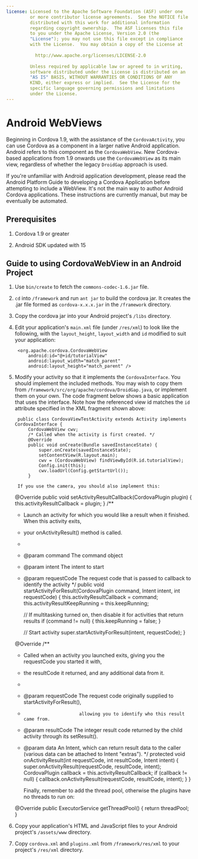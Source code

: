 ```yaml
---
license: Licensed to the Apache Software Foundation (ASF) under one
         or more contributor license agreements.  See the NOTICE file
         distributed with this work for additional information
         regarding copyright ownership.  The ASF licenses this file
         to you under the Apache License, Version 2.0 (the
         "License"); you may not use this file except in compliance
         with the License.  You may obtain a copy of the License at
         
           http://www.apache.org/licenses/LICENSE-2.0
         
         Unless required by applicable law or agreed to in writing,
         software distributed under the License is distributed on an
         "AS IS" BASIS, WITHOUT WARRANTIES OR CONDITIONS OF ANY
         KIND, either express or implied.  See the License for the
         specific language governing permissions and limitations
         under the License.
---
```


# Android WebViews

Beginning in Cordova 1.9, with the assistance of the
`CordovaActivity`, you can use Cordova as a component in a larger
native Android application. Android refers to this component as the
`CordovaWebView`. New Cordova-based applications from 1.9 onwards use
the `CordovaWebView` as its main view, regardless of whether the
legacy `DroidGap` approach is used.

If you're unfamiliar with Android application development, please read
the Android Platform Guide to developing a Cordova Application before
attempting to include a WebView. It's not the main way to author
Android Cordova applications. These instructions are currently manual,
but may be eventually be automated.

## Prerequisites

1. Cordova 1.9 or greater

2. Android SDK updated with 15

## Guide to using CordovaWebView in an Android Project

1. Use `bin/create` to fetch the `commons-codec-1.6.jar` file.

2. `cd` into `/framework` and run `ant jar` to build the cordova jar. It creates the .jar file formed as `cordova-x.x.x.jar` in the `/framework` directory.

3. Copy the cordova jar into your Android project's `/libs` directory.

4. Edit your application's `main.xml` file (under `/res/xml`) to look like the following, with the `layout_height`, `layout_width` and `id` modified to suit your application:

        <org.apache.cordova.CordovaWebView
            android:id="@+id/tutorialView"
            android:layout_width="match_parent"
            android:layout_height="match_parent" />

5. Modify your activity so that it implements the `CordovaInterface`.  You should implement the included methods.  You may wish to copy them from `/framework/src/org/apache/cordova/DroidGap.java`, or implement them on your own.  The code fragment below shows a basic application that uses the interface. Note how the referenced view id matches the `id` attribute specified in the XML fragment shown above:

        public class CordovaViewTestActivity extends Activity implements CordovaInterface {
            CordovaWebView cwv;
            /* Called when the activity is first created. */
            @Override
            public void onCreate(Bundle savedInstanceState) {
                super.onCreate(savedInstanceState);
                setContentView(R.layout.main);
                cwv = (CordovaWebView) findViewById(R.id.tutorialView);
                Config.init(this);
                cwv.loadUrl(Config.getStartUrl());
            }

        If you use the camera, you should also implement this:

    @Override
    public void setActivityResultCallback(CordovaPlugin plugin) {
        this.activityResultCallback = plugin;
    }
    /**
     * Launch an activity for which you would like a result when it finished. When this activity exits,
     * your onActivityResult() method is called.
     *
     * @param command           The command object
     * @param intent            The intent to start
     * @param requestCode       The request code that is passed to callback to identify the activity
     */
    public void startActivityForResult(CordovaPlugin command, Intent intent, int requestCode) {
        this.activityResultCallback = command;
        this.activityResultKeepRunning = this.keepRunning;
        
        // If multitasking turned on, then disable it for activities that return results
        if (command != null) {
            this.keepRunning = false;
        }
        
        // Start activity
        super.startActivityForResult(intent, requestCode);
    }
    
    @Override
    /**
     * Called when an activity you launched exits, giving you the requestCode you started it with,
     * the resultCode it returned, and any additional data from it.
     *
     * @param requestCode       The request code originally supplied to startActivityForResult(),
     *                          allowing you to identify who this result came from.
     * @param resultCode        The integer result code returned by the child activity through its setResult().
     * @param data              An Intent, which can return result data to the caller (various data can be attached to Intent "extras").
     */
    protected void onActivityResult(int requestCode, int resultCode, Intent intent) {
        super.onActivityResult(requestCode, resultCode, intent);
        CordovaPlugin callback = this.activityResultCallback;
        if (callback != null) {
            callback.onActivityResult(requestCode, resultCode, intent);
        }
    }

        Finally, remember to add the thread pool, otherwise the plugins have no threads to run on:

    @Override
    public ExecutorService getThreadPool() {
        return threadPool;
    }

6. Copy your application's HTML and JavaScript files to your Android project's `/assets/www` directory.

7. Copy `cordova.xml` and `plugins.xml` from `/framework/res/xml` to your project's `/res/xml` directory.
